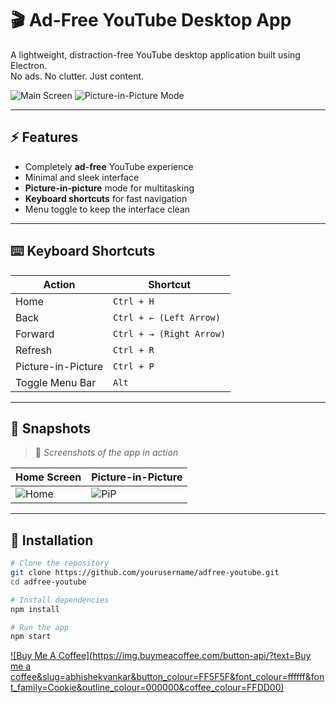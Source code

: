 # 🎬 Ad-Free YouTube Desktop App

A lightweight, distraction-free YouTube desktop application built using Electron.  
No ads. No clutter. Just content.

![Main Screen](images/snapshot1.png)
![Picture-in-Picture Mode](images/snapshot2.png)

---

## ⚡ Features

- Completely **ad-free** YouTube experience
- Minimal and sleek interface
- **Picture-in-picture** mode for multitasking
- **Keyboard shortcuts** for fast navigation
- Menu toggle to keep the interface clean

---

## ⌨️ Keyboard Shortcuts

| Action               | Shortcut                |
|----------------------|--------------------------|
| Home                 | `Ctrl + H`               |
| Back                 | `Ctrl + ← (Left Arrow)`  |
| Forward              | `Ctrl + → (Right Arrow)` |
| Refresh              | `Ctrl + R`               |
| Picture-in-Picture   | `Ctrl + P`               |
| Toggle Menu Bar      | `Alt`                    |

---

## 📸 Snapshots

> 📍 *Screenshots of the app in action*

| Home Screen | Picture-in-Picture |
|-------------|--------------------|
| ![Home](images/home.png) | ![PiP](images/pip.png) |

---

## 🚀 Installation

```bash
# Clone the repository
git clone https://github.com/yourusername/adfree-youtube.git
cd adfree-youtube

# Install dependencies
npm install

# Run the app
npm start
```

[![Buy Me A Coffee](https://img.buymeacoffee.com/button-api/?text=Buy me a coffee&slug=abhishekvankar&button_colour=FF5F5F&font_colour=ffffff&font_family=Cookie&outline_colour=000000&coffee_colour=FFDD00)](https://www.buymeacoffee.com/abhishekvankar)

